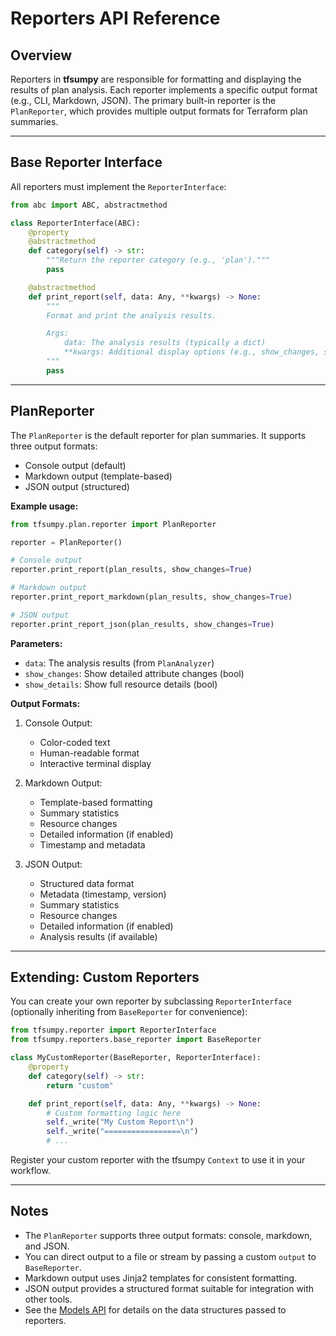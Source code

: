 # Reporters API Reference

## Overview

Reporters in **tfsumpy** are responsible for formatting and displaying the results of plan analysis. Each reporter implements a specific output format (e.g., CLI, Markdown, JSON). The primary built-in reporter is the `PlanReporter`, which provides multiple output formats for Terraform plan summaries.

---

## Base Reporter Interface

All reporters must implement the `ReporterInterface`:

```python
from abc import ABC, abstractmethod

class ReporterInterface(ABC):
    @property
    @abstractmethod
    def category(self) -> str:
        """Return the reporter category (e.g., 'plan')."""
        pass

    @abstractmethod
    def print_report(self, data: Any, **kwargs) -> None:
        """
        Format and print the analysis results.

        Args:
            data: The analysis results (typically a dict)
            **kwargs: Additional display options (e.g., show_changes, show_details)
        """
        pass
```

---

## PlanReporter

The `PlanReporter` is the default reporter for plan summaries. It supports three output formats:
- Console output (default)
- Markdown output (template-based)
- JSON output (structured)

**Example usage:**

```python
from tfsumpy.plan.reporter import PlanReporter

reporter = PlanReporter()

# Console output
reporter.print_report(plan_results, show_changes=True)

# Markdown output
reporter.print_report_markdown(plan_results, show_changes=True)

# JSON output
reporter.print_report_json(plan_results, show_changes=True)
```

**Parameters:**
- `data`: The analysis results (from `PlanAnalyzer`)
- `show_changes`: Show detailed attribute changes (bool)
- `show_details`: Show full resource details (bool)

**Output Formats:**

1. Console Output:
   - Color-coded text
   - Human-readable format
   - Interactive terminal display

2. Markdown Output:
   - Template-based formatting
   - Summary statistics
   - Resource changes
   - Detailed information (if enabled)
   - Timestamp and metadata

3. JSON Output:
   - Structured data format
   - Metadata (timestamp, version)
   - Summary statistics
   - Resource changes
   - Detailed information (if enabled)
   - Analysis results (if available)

---

## Extending: Custom Reporters

You can create your own reporter by subclassing `ReporterInterface` (optionally inheriting from `BaseReporter` for convenience):

```python
from tfsumpy.reporter import ReporterInterface
from tfsumpy.reporters.base_reporter import BaseReporter

class MyCustomReporter(BaseReporter, ReporterInterface):
    @property
    def category(self) -> str:
        return "custom"

    def print_report(self, data: Any, **kwargs) -> None:
        # Custom formatting logic here
        self._write("My Custom Report\n")
        self._write("=================\n")
        # ...
```

Register your custom reporter with the tfsumpy `Context` to use it in your workflow.

---

## Notes
- The `PlanReporter` supports three output formats: console, markdown, and JSON.
- You can direct output to a file or stream by passing a custom `output` to `BaseReporter`.
- Markdown output uses Jinja2 templates for consistent formatting.
- JSON output provides a structured format suitable for integration with other tools.
- See the [Models API](models.md) for details on the data structures passed to reporters.

